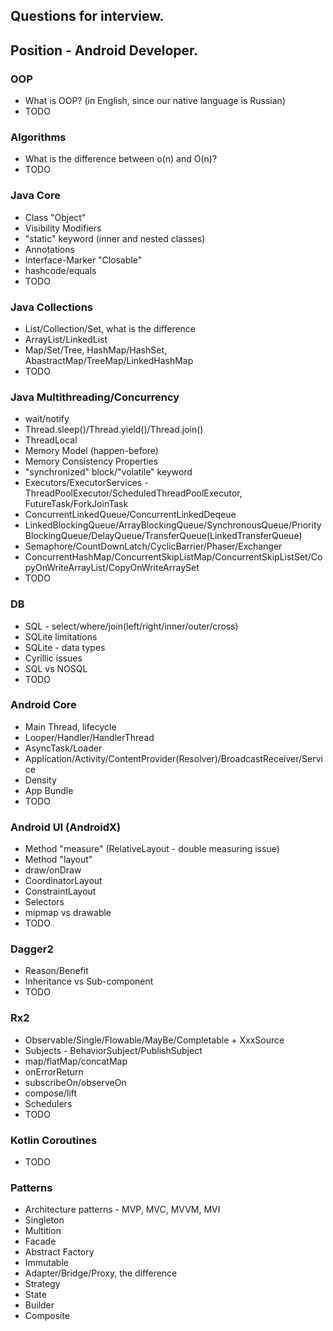## Questions for interview.
## Position - Android Developer.


### OOP
* What is OOP? (in English, since our native language is Russian)
* TODO

### Algorithms
* What is the difference between o(n) and O(n)?
* TODO

### Java Core
* Class "Object"
* Visibility Modifiers
* "static" keyword (inner and nested classes)
* Annotations
* Interface-Marker "Closable"
* hashcode/equals
* TODO

### Java Collections
* List/Collection/Set, what is the difference
* ArrayList/LinkedList
* Map/Set/Tree, HashMap/HashSet, AbastractMap/TreeMap/LinkedHashMap
* TODO

### Java Multithreading/Concurrency
* wait/notify
* Thread.sleep()/Thread.yield()/Thread.join()
* ThreadLocal
* Memory Model (happen-before)
* Memory Consistency Properties
* "synchronized" block/"volatile" keyword
* Executors/ExecutorServices - ThreadPoolExecutor/ScheduledThreadPoolExecutor, FutureTask/ForkJoinTask
* ConcurrentLinkedQueue/ConcurrentLinkedDeqeue
* LinkedBlockingQueue/ArrayBlockingQueue/SynchronousQueue/PriorityBlockingQueue/DelayQueue/TransferQueue(LinkedTransferQueue)
* Semaphore/CountDownLatch/CyclicBarrier/Phaser/Exchanger
* ConcurrentHashMap/ConcurrentSkipListMap/ConcurrentSkipListSet/CopyOnWriteArrayList/CopyOnWriteArraySet
* TODO

### DB
* SQL - select/where/join(left/right/inner/outer/cross)
* SQLite limitations
* SQLite - data types
* Cyrillic issues
* SQL vs NOSQL
* TODO

### Android Core
* Main Thread, lifecycle
* Looper/Handler/HandlerThread
* AsyncTask/Loader
* Application/Activity/ContentProvider(Resolver)/BroadcastReceiver/Service
* Density
* App Bundle
* TODO

### Android UI (AndroidX)
* Method "measure" (RelativeLayout - double measuring issue)
* Method "layout"
* draw/onDraw
* CoordinatorLayout
* ConstraintLayout
* Selectors
* mipmap vs drawable
* TODO

### Dagger2
* Reason/Benefit
* Inheritance vs Sub-component
* TODO

### Rx2
* Observable/Single/Flowable/MayBe/Completable + XxxSource
* Subjects - BehaviorSubject/PublishSubject
* map/flatMap/concatMap
* onErrorReturn
* subscribeOn/observeOn
* compose/lift
* Schedulers
* TODO

### Kotlin Coroutines
* TODO

### Patterns
* Architecture patterns - MVP, MVC, MVVM, MVI
* Singleton
* Multition
* Facade
* Abstract Factory
* Immutable
* Adapter/Bridge/Proxy, the difference
* Strategy
* State
* Builder
* Composite

